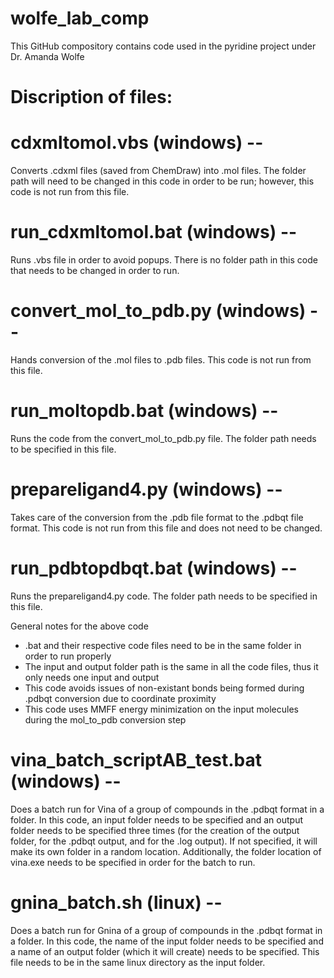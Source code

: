 # wolfe_lab_comp
This GitHub compository contains code used in the pyridine project under Dr. Amanda Wolfe 

# Discription of files: 
# cdxmltomol.vbs (windows) -- 
Converts .cdxml files (saved from ChemDraw) into .mol files. The folder path will need to be changed in this code in order to be run; however, this code is not run from this file. 
# run_cdxmltomol.bat (windows) -- 
Runs .vbs file in order to avoid popups. There is no folder path in this code that needs to be changed in order to run. 
# convert_mol_to_pdb.py (windows) -- 
Hands conversion of the .mol files to .pdb files. This code is not run from this file. 
# run_moltopdb.bat (windows) -- 
Runs the code from the convert_mol_to_pdb.py file. The folder path needs to be specified in this file. 
# prepareligand4.py (windows) -- 
Takes care of the conversion from the .pdb file format to the .pdbqt file format. This code is not run from this file and does not need to be changed. 
# run_pdbtopdbqt.bat (windows) -- 
Runs the prepareligand4.py code. The folder path needs to be specified in this file. 

General notes for the above code 
- .bat and their respective code files need to be in the same folder in order to run properly 
- The input and output folder path is the same in all the code files, thus it only needs one input and output
- This code avoids issues of non-existant bonds being formed during .pdbqt conversion due to coordinate proximity
- This code uses MMFF energy minimization on the input molecules during the mol_to_pdb conversion step 

# vina_batch_scriptAB_test.bat (windows) -- 
Does a batch run for Vina of a group of compounds in the .pdbqt format in a folder. In this code, an input folder needs to be specified and an output folder needs to be specified three times (for the creation of the output folder, for the .pdbqt output, and for the .log output). If not specified, it will make its own folder in a random location. Additionally, the folder location of vina.exe needs to be specified in order for the batch to run. 

# gnina_batch.sh (linux) -- 
Does a batch run for Gnina of a group of compounds in the .pdbqt format in a folder. In this code, the name of the input folder needs to be specified and a name of an output folder (which it will create) needs to be specified. This file needs to be in the same linux directory as the input folder. 
